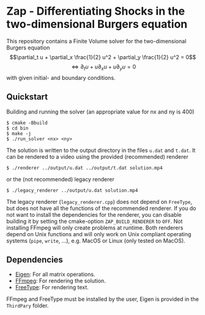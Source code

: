 # Zap - Differentiating Shocks in the two-dimensional Burgers equation

This repository contains a Finite Volume solver for the two-dimensional Burgers equation
$$\partial_t u + \partial_x \frac{1}{2} u^2 + \partial_y \frac{1}{2} u^2 = 0$$
$$\Leftrightarrow{} \partial_t u + u \partial_x u + u \partial_y u = 0$$
with given initial- and boundary conditions.

## Quickstart

Building and running the solver (an appropriate value for nx and ny is 400)
```console
$ cmake -Bbuild
$ cd bin
$ make -j
$ ./run_solver <nx> <ny>
```

The solution is written to the output directory in the files `u.dat` and `t.dat`.
It can be rendered to a video using the provided (recommended) renderer
```console
$ ./renderer ../output/u.dat ../output/t.dat solution.mp4
```
or the (not recommended) legacy renderer
```console
$ ./legacy_renderer ../output/u.dat solution.mp4
```

The legacy renderer (`legacy_renderer.cpp`) does not depend on `FreeType`, but does not have all the functions of the recommended renderer.
If you do not want to install the dependencies for the renderer, you can disable building it by setting the cmake-option `ZAP_BUILD_RENDERER` to `OFF`.
Not installing FFmpeg will only create problems at runtime.
Both renderers depend on Unix functions and will only work on Unix compliant operating systems (`pipe`, `write`, ...), e.g. MacOS or Linux (only tested on MacOS).

## Dependencies

- [Eigen](https://eigen.tuxfamily.org/): For all matrix operations.
- [FFmpeg](https://ffmpeg.org/): For rendering the solution.
- [FreeType](https://freetype.org/): For rendering text.

FFmpeg and FreeType must be installed by the user, Eigen is provided in the `ThirdPary` folder.
